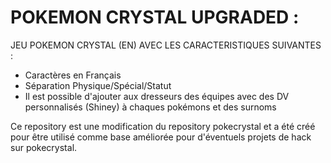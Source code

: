 **POKEMON CRYSTAL UPGRADED :**
==============================

JEU POKEMON CRYSTAL (EN) AVEC LES CARACTERISTIQUES SUIVANTES :
- Caractères en Français
- Séparation Physique/Spécial/Statut
- Il est possible d'ajouter aux dresseurs des équipes avec des DV personnalisés (Shiney) à chaques pokémons et des surnoms

Ce repository est une modification du repository pokecrystal et a été créé pour être utilisé comme base améliorée pour d'éventuels projets de hack sur pokecrystal.

